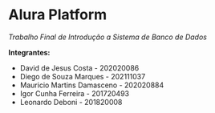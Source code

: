 # Alura Platform 

*Trabalho Final de Introdução a Sistema de Banco de Dados*

**Integrantes:**

* David de Jesus Costa - 202020086
* Diego de Souza Marques - 202111037
* Mauricio Martins Damasceno - 202020884
* Igor Cunha Ferreira - 201720493
* Leonardo Deboni - 201820008
